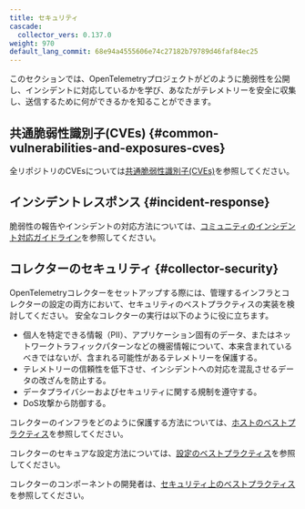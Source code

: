 ```yaml
---
title: セキュリティ
cascade:
  collector_vers: 0.137.0
weight: 970
default_lang_commit: 68e94a4555606e74c27182b79789d46faf84ec25
---
```


このセクションでは、OpenTelemetryプロジェクトがどのように脆弱性を公開し、インシデントに対応しているかを学び、あなたがテレメトリーを安全に収集し、送信するために何ができるかを知ることができます。

## 共通脆弱性識別子(CVEs) {#common-vulnerabilities-and-exposures-cves}

全リポジトリのCVEsについては[共通脆弱性識別子(CVEs)](cve/)を参照してください。

## インシデントレスポンス {#incident-response}

脆弱性の報告やインシデントの対応方法については、[コミュニティのインシデント対応ガイドライン](security-response/)を参照してください。

## コレクターのセキュリティ {#collector-security}

OpenTelemetryコレクターをセットアップする際には、管理するインフラとコレクターの設定の両方において、セキュリティのベストプラクティスの実装を検討してください。
安全なコレクターの実行は以下のように役に立ちます。

- 個人を特定できる情報（PII）、アプリケーション固有のデータ、またはネットワークトラフィックパターンなどの機密情報について、本来含まれているべきではないが、含まれる可能性があるテレメトリーを保護する。
- テレメトリーの信頼性を低下させ、インシデントへの対応を混乱させるデータの改ざんを防止する。
- データプライバシーおよびセキュリティに関する規制を遵守する。
- DoS攻撃から防御する。

コレクターのインフラをどのように保護する方法については、[ホストのベストプラクティス](hosting-best-practices/)を参照してください。

コレクターのセキュアな設定方法については、[設定のベストプラクティス](config-best-practices/)を参照してください。

コレクターのコンポーネントの開発者は、[セキュリティ上のベストプラクティス](https://github.com/open-telemetry/opentelemetry-collector/blob/main/docs/security-best-practices.md)を参照してください。
